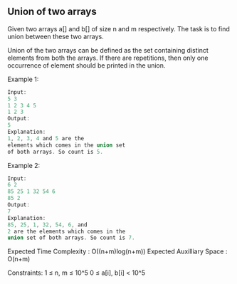 ## Union of two arrays

Given two arrays a[] and b[] of size n and m respectively. The task is to find union between these two arrays.

Union of the two arrays can be defined as the set containing distinct elements from both the arrays. If there are repetitions, then only one occurrence of element should be printed in the union.
 

Example 1:
```C
Input:
5 3
1 2 3 4 5
1 2 3
Output: 
5
Explanation: 
1, 2, 3, 4 and 5 are the
elements which comes in the union set
of both arrays. So count is 5.
```

Example 2:
```C
Input:
6 2 
85 25 1 32 54 6
85 2 
Output: 
7
Explanation: 
85, 25, 1, 32, 54, 6, and
2 are the elements which comes in the
union set of both arrays. So count is 7.
```
 
Expected Time Complexity : O((n+m)log(n+m))
Expected Auxilliary Space : O(n+m)

Constraints:
1 ≤ n, m ≤ 10^5
0 ≤ a[i], b[i] < 10^5

